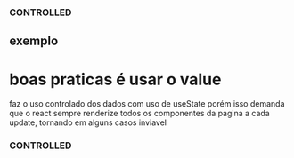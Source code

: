
### CONTROLLED ###
## exemplo ##

# boas praticas é usar o value #

faz o uso controlado dos dados com uso de useState
porém isso demanda que o react sempre renderize todos os componentes da pagina a cada update, tornando em alguns casos inviavel


### CONTROLLED ###